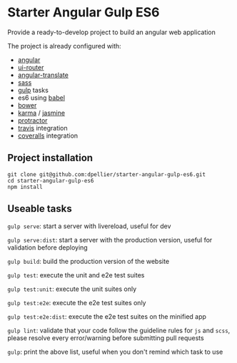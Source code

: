 # Starter Angular Gulp ES6
Provide a ready-to-develop project to build an angular web application

The project is already configured with:
- [angular](https://angularjs.org/)
- [ui-router](https://ui-router.github.io/)
- [angular-translate](https://angular-translate.github.io/)
- [sass](http://sass-lang.com/)
- [gulp](http://gulpjs.com/) tasks
- es6 using [babel](https://babeljs.io/)
- [bower](https://bower.io/)
- [karma](https://karma-runner.github.io) / [jasmine](https://jasmine.github.io/)
- [protractor](http://www.protractortest.org/#/)
- [travis](https://travis-ci.org/) integration
- [coveralls](https://coveralls.io/) integration

## Project installation

```
git clone git@github.com:dpellier/starter-angular-gulp-es6.git
cd starter-angular-gulp-es6
npm install
```

## Useable tasks

`gulp serve`: start a server with livereload, useful for dev

`gulp serve:dist`: start a server with the production version, useful for validation before deploying

`gulp build`: build the production version of the website

`gulp test`: execute the unit and e2e test suites

`gulp test:unit`: execute the unit suites only

`gulp test:e2e`: execute the e2e test suites only

`gulp test:e2e:dist`: execute the e2e test suites on the minified app

`gulp lint`: validate that your code follow the guideline rules for `js` and `scss`, please resolve every error/warning before submitting pull requests

`gulp`: print the above list, useful when you don't remind which task to use
